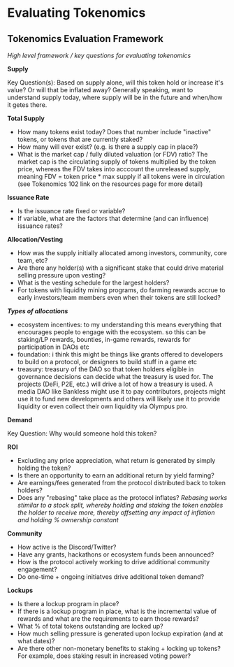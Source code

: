 # Evaluating Tokenomics

## Tokenomics Evaluation Framework
_High level framework / key questions for evaluating tokenomics_

**Supply**

Key Question(s): Based on supply alone, will this token hold or increase it's value? Or will that be inflated away? Generally speaking, want to understand supply today, where supply will be in the future and when/how it getes there.

**Total Supply**
- How many tokens exist today? Does that number include "inactive" tokens, or tokens that are currently staked?
- How many will ever exist? (e.g. is there a supply cap in place?)
- What is the market cap / fully diluted valuation (or FDV) ratio? The market cap is the circulating supply of tokens multiplied by the token price, whereas the FDV takes into acccount the unreleased supply, meaning FDV = token price * max supply if all tokens were in circulation (see Tokenomics 102 link on the resources page for more detail)

**Issuance Rate**
- Is the issuance rate fixed or variable?
- If variable, what are the factors that determine (and can influence) issuance rates?

**Allocation/Vesting**
- How was the supply initially allocated among investors, community, core team, etc?
- Are there any holder(s) with a significant stake that could drive material selling pressure upon vesting?
- What is the vesting schedule for the largest holders?
- For tokens with liquidity mining programs, do farming rewards accrue to early investors/team members even when their tokens are still locked?

***Types of allocations***
- ecosystem incentives: to my understanding this means everything that encourages people to engage with the ecosystem. so this can be staking/LP rewards, bounties, in-game rewards, rewards for participation in DAOs etc
- foundation: i think this might be things like grants offered to developers to build on a protocol, or designers to build stuff in a game etc
- treasury: treasury of the DAO so that token holders eligible in governance decisions can decide what the treasury is used for. The projects (DeFi, P2E, etc.) will drive a lot of how a treasury is used. A media DAO like Bankless might use it to pay contributors, projects might use it to fund new developments and others will likely use it to provide liquidity or even collect their own liquidity via Olympus pro.

**Demand**

Key Question: Why would someone hold this token?

**ROI**
- Excluding any price appreciation, what return is generated by simply holding the token?
- Is there an opportunity to earn an additional return by yield farming?
- Are earnings/fees generated from the protocol distributed back to token holders?
- Does any "rebasing" take place as the protocol inflates?
  _Rebasing works stimilar to a stock split, whereby holding and staking the token enables the holder to receive more, thereby offsetting any impact of inflation and holding % ownership constant_

**Community**
- How active is the Discord/Twitter?
- Have any grants, hackathons or ecosystem funds been announced?
- How is the protocol actively working to drive additional community engagement?
- Do one-time + ongoing initiatves drive additional token demand?

**Lockups**
- Is there a lockup program in place?
- If there is a lockup program in place, what is the incremental value of rewards and what are the requirements to earn those rewards?
- What % of total tokens outstanding are locked up?
- How much selling pressure is generated upon lockup expiration (and at what dates)?
- Are there other non-monetary benefits to staking + locking up tokens? For example, does staking result in increased voting power?
